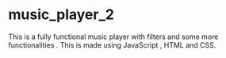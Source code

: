# music_player_2
This is a fully functional music player with filters and some more functionalities . This is made using JavaScript , HTML and CSS.
